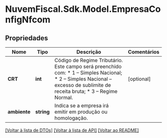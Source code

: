 # NuvemFiscal.Sdk.Model.EmpresaConfigNfcom

## Propriedades

Nome | Tipo | Descrição | Comentários
------------ | ------------- | ------------- | -------------
**CRT** | **int** | Código de Regime Tributário.  Este campo será preenchido com:  * 1 – Simples Nacional;  * 2 – Simples Nacional – excesso de sublimite de receita bruta;  * 3 – Regime Normal. | [optional] 
**ambiente** | **string** | Indica se a empresa irá emitir em produção ou homologação. | 

[[Voltar à lista de DTOs]](../README.md#documentation-for-models) [[Voltar à lista de API]](../README.md#documentation-for-api-endpoints) [[Voltar ao README]](../README.md)

